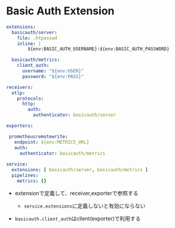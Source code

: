 # Basic Auth Extension

```yaml
extensions:
  basicauth/server:
    file: .htpasswd
    inline: |
        ${env:BASIC_AUTH_USERNAME}:${env:BASIC_AUTH_PASSWORD}

  basicauth/metrics:
    client_auth:
      username: "${env:USER}"
      password: "${env:PASS}"

receivers:
  otlp:
    protocols:
      http:
        auth:
          authenticator: basicauth/server

exporters:

 prometheusremotewrite:
   endpoint: ${env:METRICS_URL}
   auth:
     authenticator: basicauth/metrics
  
service:
  extensions: [ basicauth/server, basicauth/metrics ]
  pipelines:
    metrics: {}
```


* extensionで定義して、receiver,exporterで参照する
  * `service.extensions`に定義しないと有効にならない

* `basicauth.client_auth`はclient(exporter)で利用する
